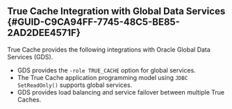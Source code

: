 ##  True Cache Integration with Global Data Services {#GUID-C9CA94FF-7745-48C5-BE85-2AD2DEE4571F} 

True Cache provides the following integrations with Oracle Global Data Services (GDS). 

  * GDS provides the ` -role TRUE_CACHE ` option for global services. 
  * The True Cache application programming model using ` JDBC SetReadOnly() ` supports global services. 
  * GDS provides load balancing and service failover between multiple True Caches. 


